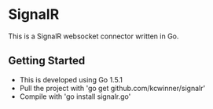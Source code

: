 # SignalR

This is a SignalR websocket connector written in Go.


## Getting Started
* This is developed using Go 1.5.1
* Pull the project with 'go get github.com/kcwinner/signalr'
* Compile with 'go install signalr.go'
